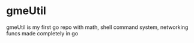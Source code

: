 # gmeUtil
gmeUtil is my first go repo with math, shell command system, networking funcs made completely in go 

